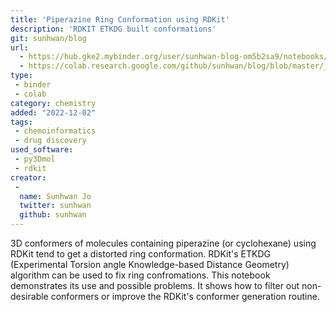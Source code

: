 ```yaml
---
title: 'Piperazine Ring Conformation using RDKit'
description: 'RDKIT ETKDG built conformations'
git: sunhwan/blog
url:
  - https://hub.gke2.mybinder.org/user/sunhwan-blog-om5b2sa9/notebooks/_notebooks/2021-02-24-RDKit-ETKDG-Piperazine.ipynb
  - https://colab.research.google.com/github/sunhwan/blog/blob/master/_notebooks/2021-02-24-RDKit-ETKDG-Piperazine.ipynb
type: 
 - binder
 - colab
category: chemistry
added: "2022-12-02"
tags:
 - chemoinformatics
 - drug discovery
used_software:
 - py3Dmol
 - rdkit
creator:
 - 
  name: Sunhwan Jo
  twitter: sunhwan
  github: sunhwan
---
```


3D conformers of molecules containing piperazine (or cyclohexane) using RDKit tend to get a distorted ring conformation. RDKit's ETKDG (Experimental Torsion angle Knowledge-based Distance Geometry) algorithm can be used to fix ring confromations. This notebook demonstrates its use and possible problems. It shows how to filter out non-desirable conformers or improve the RDKit's conformer generation routine.
